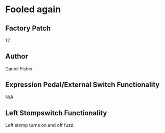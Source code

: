 



# Fooled again

## Factory Patch


12  

## Author


Daniel Fisher  

## Expression Pedal/External Switch Functionality


N/A  

## Left Stompswitch Functionality


Left stomp turns on and off fuzz.